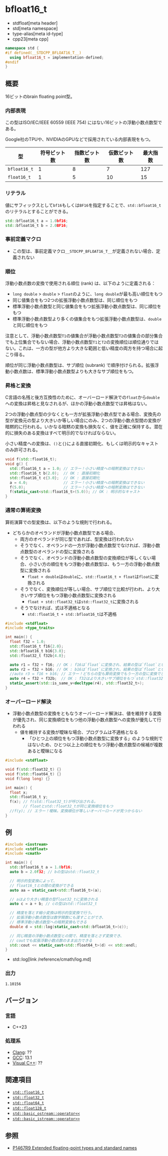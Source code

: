# bfloat16_t
* stdfloat[meta header]
* std[meta namespace]
* type-alias[meta id-type]
* cpp23[meta cpp]

```cpp
namespace std {
#if defined(__STDCPP_BFLOAT16_T__)
  using bfloat16_t = implementation-defined;
#endif
}
```

## 概要
16ビットのbrain floating point型。


### 内部表現
この型はISO/IEC/IEEE 60559 (IEEE 754) にはない16ビットの浮動小数点数型である。

Google社のTPUや、NVIDIAのGPUなどで採用されている内部表現をもつ。

| 型           | 符号ビット数 | 指数ビット数 | 仮数ビット数 | 最大指数 |
|--------------|--------------|--------------|--------------|----------|
| `bfloat16_t` | 1            | 8            | 7            | 127      |
| `float16_t`  | 1            | 5            | 10           | 15       |


### リテラル
値にサフィックスとして`bf16`もしくは`BF16`を指定することで、`std::bfloat16_t`のリテラルとすることができる。

```cpp
std::bfloat16_t a = 1.0bf16;
std::bfloat16_t b = 2.0BF16;
```


### 事前定義マクロ
- この型は、事前定義マクロ`__STDCPP_BFLOAT16_T__`が定義されない場合、定義されない


### 順位
浮動小数点数の変換で使用される順位 (rank) は、以下のように定義される：

- `long double` > `double` > `float`のように、`long double`が最も高い順位をもつ
- 同じ値集合をもつ2つの拡張浮動小数点数型は、同じ順位をもつ
- 標準浮動小数点数型と同じ値集合をもつ拡張浮動小数点数型は、同じ順位をもつ
- 標準浮動小数点数型より多くの値集合をもつ拡張浮動小数点数型は、`double`と同じ順位をもつ

注意として、浮動小数点数型`T1`の値集合が浮動小数点数型`T2`の値集合の部分集合でも上位集合でもない場合、浮動小数点数型`T1`と`T2`の変換順位は順位通りではない。これは、一方の型が他方より大きな範囲と低い精度の両方を持つ場合に起こり得る。

順位が同じ浮動小数点数型は、サブ順位 (subrank) で順序付けられる。拡張浮動小数点数は、標準浮動小数点数型よりも大きなサブ順位をもつ。


### 昇格と変換
C言語の名残と後方互換性のために、オーバーロード解決での`float`から`double`への変換は昇格と見なされるが、ほかの浮動小数点数型では昇格はない。

2つの浮動小数点型の少なくとも一方が拡張浮動小数点型である場合、変換先の型が変換元の型より大きいか等しい場合にのみ、2つの浮動小数点型間の変換が暗黙的に行われる。いかなる暗黙の変換も損失なく、値を正確に保持する。潜在的に損失のある変換はすべて明示的でなければならない。

小さい精度への変換は、`()`と`{}`による直接初期化、もしくは明示的なキャストのみ許可される。

```cpp
void f(std::float16_t);
void g() {
  std::float16_t a = 1.0; // エラー！小さい精度への暗黙変換はできない
  std::float16_t b(2.0);  // OK : 直接初期化
  std::float16_t c{3.0};  // OK : 直接初期化
  a = 4.0;                // エラー！小さい精度への暗黙変換はできない
  f(5.0);                 // エラー！小さい精度への暗黙変換はできない
  f(static_cast<std::float16_t>(5.0)); // OK : 明示的なキャスト
}
```


### 通常の算術変換
算術演算での型変換は、以下のような規則で行われる。

- どちらかのオペランドが浮動小数点数型である場合、
    - 両方のオペランドが同じ型であれば、型変換は行われない
    - そうでなく、オペランドの一方が浮動小数点数型でなければ、浮動小数点数型のオペランドの型に変換される
    - そうでなく、オペランドの浮動小数点数型の変換順位が等しくない場合、小さい方の順位をもつ浮動小数点数型は、もう一方の浮動小数点数型に変換される
        - `float + double`は`double`に、`std::float16_t + float`は`float`に変換される
    - そうでなく、変換順位が等しい場合、サブ順位で比較が行われ、より大きいサブ順位をもつ浮動小数点数型に変換される
        - `float + std::float32_t`は`std::float32_t`に変換される
    - そうでなければ、式は不適格となる
        - `std::float16_t + std::bfloat16_t`は不適格

```cpp example
#include <stdfloat>
#include <type_traits>

int main() {
  float f32 = 1.0;
  std::float16_t f16{2.0};
  std::bfloat16_t b16{3.0};
  std::float32_t f32b{4.0};

  auto r1 = f32 + f16; // OK : f16は`float`に変換され、結果の型は`float`となる
  auto r2 = f32 + b16; // OK : b16は`float`に変換され、結果の型は`float`となる
  //auto r3 = f16 + b16; // エラー！どちらの型も算術変換でもう一方の型に変換できない
  auto r4 = f32 + f32b;  // OK : f32はより大きいサブ順位をもつ`std::float32_t`に変換される
  static_assert(std::is_same_v<decltype(r4), std::float32_t>);
}
```

### オーバーロード解決
- 浮動小数点数型の変換をともなうオーバーロード解決は、値を維持する変換が優先され、同じ変換順位をもつ他の浮動小数点数型への変換が優先して行われる
    - 値を維持する変換が曖昧な場合、プログラムは不適格となる
        - 「ひとつ上の順位をもつ浮動小数点数型に変換する」のような規則ではないため、ひとつ以上上の順位をもつ浮動小数点数型の候補が複数あると曖昧になる

```cpp
#include <stdfloat>

void f(std::float32_t) {}
void f(std::float64_t) {}
void f(long long) {}

int main() {
  float x;
  std::float16_t y;
  f(x); // f(std::float32_t)が呼び出される。
        // floatとstd::float32_tが同じ変換順位をもつ
  //f(y); // エラー！曖昧。変換順位が等しいオーバーロードが見つからない
}
```



## 例
```cpp example
#include <iostream>
#include <stdfloat>
#include <cmath>

int main() {
  std::bfloat16_t a = 1.0bf16;
  auto b = 2.0f32; // bの型はstd::float32_t

  // 明示的型変換によって、
  // float16_tとの間の変換ができる
  auto aa = static_cast<std::float16_t>(a);

  // aはより大きい精度の型float32_tに変換される
  auto c = a + b; // cの型はstd::float32_t

  // 精度を落とす縮小変換は明示的型変換で行う。
  // 拡張浮動小数点数型は数学関数にも渡すことができ、
  // 標準浮動小数点数型への暗黙変換もできる
  double d = std::log(static_cast<std::bfloat16_t>(c));

  // 同じ精度の浮動小数点数型との間で、精度を落とさず変換でき、
  // coutでも拡張浮動小数点数のまま出力できる
  std::cout << static_cast<std::float64_t>(d) << std::endl;
}
```
* std::log[link /reference/cmath/log.md]

### 出力
```
1.10156
```

## バージョン
### 言語
- C++23

### 処理系
- [Clang](/implementation.md#clang): ??
- [GCC](/implementation.md#gcc): 13.1
- [Visual C++](/implementation.md#visual_cpp): ??


## 関連項目
- [`std::float16_t`](float16_t.md)
- [`std::float32_t`](float32_t.md)
- [`std::float64_t`](float64_t.md)
- [`std::float128_t`](float128_t.md)
- [`std::basic_ostream::operator<<`](/reference/ostream/basic_ostream/op_ostream.md)
- [`std::basic_istream::operator>>`](/reference/istream/basic_istream/op_istream.md)


## 参照
- [P1467R9 Extended floating-point types and standard names](https://www.open-std.org/jtc1/sc22/wg21/docs/papers/2022/p1467r9.html)


